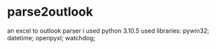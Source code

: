 # parse2outlook
an excel to outlook parser
i used python 3.10.5
used libraries:
pywin32;
datetime;
openpyxl;
watchdog;
